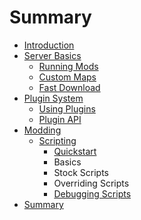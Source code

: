 # Summary

* [Introduction](README.md)
* [Server Basics](server-configuration.md)
  * [Running Mods](/running-mods.md)
  * [Custom Maps](custom-maps.md)
  * [Fast Download](fast-download.md)
* [Plugin System](plugin-system.md)
  * [Using Plugins](/using-plugins.md)
  * [Plugin API](/plugin-api.md)
* [Modding](modding.md)
  * [Scripting](/scriptingguide.md)
    * [Quickstart](scriptingguide/quickstart.md)
    * Basics
    * Stock Scripts
    * Overriding Scripts
    * [Debugging Scripts](scriptingguide/debugging-scripts.md)
* [Summary](SUMMARY.md)

